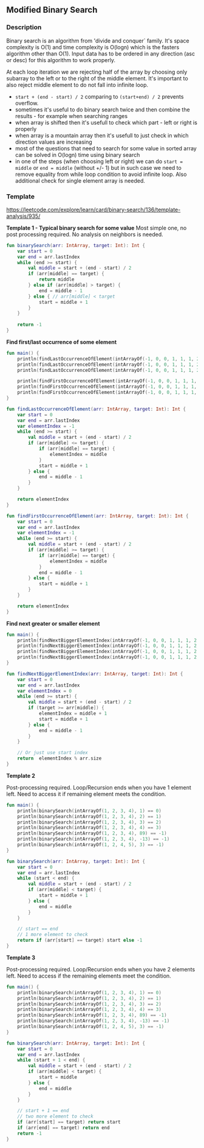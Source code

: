 ## Modified Binary Search

### Description
Binary search is an algorithm from 'divide and conquer` family. It's space complexity is O(1) and time complexity is O(logn) which is the fasters algorithm other than O(1). Input data has to be ordered in any direction (asc or desc) for this algorithm to work properly.

At each loop iteration we are rejecting half of the array by choosing only subarray to the left or to the right of the middle element. It's important to also reject middle element to do not fall into infinite loop.

- `start + (end - start) / 2` comparing to `(start+end) / 2` prevents overflow.
- sometimes it's useful to do binary search twice and then combine the results - for example when searching ranges
- when array is shifted then it's usefull to check which part - left or right is properly 
- when array is a mountain array then it's usefull to just check in which direction values are increasing
- most of the questions that need to search for some value in sorted array can be solved in O(logn) time using binary search
- in one of the steps (when choosing left or right) we can do `start = middle` or `end = middle` (without +/- 1) but in such case we need to remove equality from while loop condition to avoid infinite loop. Also additional check for single element array is needed.

### Template

https://leetcode.com/explore/learn/card/binary-search/136/template-analysis/935/

**Template 1 - Typical binary search for some value**
Most simple one, no post processing required. No analysis on neighbors is needed.
```kotlin
fun binarySearch(arr: IntArray, target: Int): Int {
    var start = 0
    var end = arr.lastIndex
    while (end >= start) {
        val middle = start + (end - start) / 2
        if (arr[middle] == target) {
            return middle
        } else if (arr[middle] > target) {
            end = middle - 1
        } else { // arr[middle] < target
            start = middle + 1
        }
    }
    
    return -1
}
```

**Find first/last occurrence of some element**
```kotlin
fun main() {
    println(findLastOccurrenceOfElement(intArrayOf(-1, 0, 0, 1, 1, 1, 2, 3, 4), 1) == 5)
    println(findLastOccurrenceOfElement(intArrayOf(-1, 0, 0, 1, 1, 1, 2, 3, 4), 5) == -1)
    println(findLastOccurrenceOfElement(intArrayOf(-1, 0, 0, 1, 1, 1, 2, 3, 4), 2) == 6)

    println(findFirstOccurrenceOfElement(intArrayOf(-1, 0, 0, 1, 1, 1, 2, 3, 4), 1) == 3)
    println(findFirstOccurrenceOfElement(intArrayOf(-1, 0, 0, 1, 1, 1, 2, 3, 4), 5) == -1)
    println(findFirstOccurrenceOfElement(intArrayOf(-1, 0, 0, 1, 1, 1, 2, 3, 4), 2) == 6)
}

fun findLastOccurrenceOfElement(arr: IntArray, target: Int): Int {
    var start = 0
    var end = arr.lastIndex
    var elementIndex = -1
    while (end >= start) {
        val middle = start + (end - start) / 2
        if (arr[middle] <= target) {
            if (arr[middle] == target) {
                elementIndex = middle
            }
            start = middle + 1
        } else {
            end = middle - 1
        }
    }

    return elementIndex
}

fun findFirstOccurrenceOfElement(arr: IntArray, target: Int): Int {
    var start = 0
    var end = arr.lastIndex
    var elementIndex = -1
    while (end >= start) {
        val middle = start + (end - start) / 2
        if (arr[middle] >= target) {
            if (arr[middle] == target) {
                elementIndex = middle
            }
            end = middle - 1
        } else {
            start = middle + 1
        }
    }

    return elementIndex
}
```

**Find next greater or smaller element**
```kotlin
fun main() {
    println(findNextBiggerElementIndex(intArrayOf(-1, 0, 0, 1, 1, 1, 2, 3, 4, 8), 1) == 6)
    println(findNextBiggerElementIndex(intArrayOf(-1, 0, 0, 1, 1, 1, 2, 3, 4, 8), 4) == 9)
    println(findNextBiggerElementIndex(intArrayOf(-1, 0, 0, 1, 1, 1, 2, 3, 4, 8), 5) == 9)
    println(findNextBiggerElementIndex(intArrayOf(-1, 0, 0, 1, 1, 1, 2, 3, 4, 8), -1) == 1)
}

fun findNextBiggerElementIndex(arr: IntArray, target: Int): Int {
    var start = 0
    var end = arr.lastIndex
    var elementIndex = 0
    while (end >= start) {
        val middle = start + (end - start) / 2
        if (target >= arr[middle]) {
            elementIndex = middle + 1
            start = middle + 1
        } else {
            end = middle - 1
        }
    }

    // Or just use start index
    return  elementIndex % arr.size
}
```

**Template 2**

Post-processing required. Loop/Recursion ends when you have 1 element left. Need to access it if remaining element meets the condition.
```kotlin
fun main() {
    println(binarySearch(intArrayOf(1, 2, 3, 4), 1) == 0)
    println(binarySearch(intArrayOf(1, 2, 3, 4), 2) == 1)
    println(binarySearch(intArrayOf(1, 2, 3, 4), 3) == 2)
    println(binarySearch(intArrayOf(1, 2, 3, 4), 4) == 3)
    println(binarySearch(intArrayOf(1, 2, 3, 4), 89) == -1)
    println(binarySearch(intArrayOf(1, 2, 3, 4), -13) == -1)
    println(binarySearch(intArrayOf(1, 2, 4, 5), 3) == -1)
}

fun binarySearch(arr: IntArray, target: Int): Int {
    var start = 0
    var end = arr.lastIndex
    while (start < end) {
        val middle = start + (end - start) / 2
        if (arr[middle] < target) {
            start = middle + 1
        } else {
            end = middle
        }
    }

    // start == end
    // 1 more element to check
    return if (arr[start] == target) start else -1
}
```

**Template 3**

Post-processing required. Loop/Recursion ends when you have 2 elements left. Need to access if the remaining elements meet the condition.
```kotlin
fun main() {
    println(binarySearch(intArrayOf(1, 2, 3, 4), 1) == 0)
    println(binarySearch(intArrayOf(1, 2, 3, 4), 2) == 1)
    println(binarySearch(intArrayOf(1, 2, 3, 4), 3) == 2)
    println(binarySearch(intArrayOf(1, 2, 3, 4), 4) == 3)
    println(binarySearch(intArrayOf(1, 2, 3, 4), 89) == -1)
    println(binarySearch(intArrayOf(1, 2, 3, 4), -13) == -1)
    println(binarySearch(intArrayOf(1, 2, 4, 5), 3) == -1)
}

fun binarySearch(arr: IntArray, target: Int): Int {
    var start = 0
    var end = arr.lastIndex
    while (start + 1 < end) {
        val middle = start + (end - start) / 2
        if (arr[middle] < target) {
            start = middle
        } else {
            end = middle
        }
    }

    // start + 1 == end
    // two more element to check
    if (arr[start] == target) return start
    if (arr[end] == target) return end
    return -1
}
```
